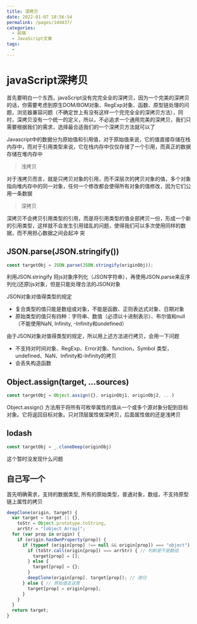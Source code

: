 ```yaml
---
title: 深拷贝
date: 2022-01-07 18:56:54
permalink: /pages/1dd437/
categories: 
  - 前端
  - JavaScript文章
tags: 
  - 
---
```


# javaScript深拷贝

首先要明白一个东西，javaScript没有完完全全的深拷贝，因为一个完美的深拷贝的话，你需要考虑到原生DOM/BOM对象、RegExp对象、函数、原型链处理的问题，浏览器兼容问题（不确定世上有没有这样一个完完全全的深拷贝方法），同时，深拷贝没有一个统一的定义，所以，不必追求一个通用完美的深拷贝，我们只需要根据我们的需求，选择最合适我们的一个深拷贝方法就可以了

Javascript中的数据分为原始值和引用值，对于原始值来说，它的值直接存储在栈内存中，而对于引用类型来说，它在栈内存中仅仅存储了一个引用，而真正的数据存储在堆内存中

> 浅拷贝

对于浅拷贝而言，就是只拷贝对象的引用，而不深层次的拷贝对象的值，多个对象指向堆内存中的同一对象，任何一个修改都会使得所有对象的值修改，因为它们公用一条数据

> 深拷贝

深拷贝不会拷贝引用类型的引用，而是将引用类型的值全部拷贝一份，形成一个新的引用类型，这样就不会发生引用错乱的问题，使得我们可以多次使用同样的数据，而不用担心数据之间会起冲 突

## JSON.parse(JSON.stringify())

```js
const targetObj = JSON.parse(JSON.stringify(originObj));
```

利用JSON.stringify 将js对象序列化（JSON字符串），再使用JSON.parse来反序列化(还原)js对象，但是只能处理合法的JSON对象

JSON对象对值得类型的规定

* 复合类型的值只能是数组或对象，不能是函数、正则表达式对象、日期对象
* 原始类型的值只有四种：字符串、数值（必须以十进制表示）、布尔值和null（不能使用NaN, Infinity, -Infinity和undefined）

由于JSON对象对值得类型的规定，所以用上述方法进行拷贝，会用一下问题

* 不支持对时间对象、RegExp、Error对象、function，Symbol 类型，undefined、NaN、Infinity和-Infinity的拷贝
* 会丢失构造函数

## Object.assign(target, ...sources)

```js
const targetObj = Object.assign({}, originObj1, originObj2, ...)
```

Object.assign() 方法用于将所有可枚举属性的值从一个或多个源对象分配到目标对象。它将返回目标对象。只对顶层属性做深拷贝，后面属性做的还是浅拷贝

## lodash

```js
const targetObj = _.cloneDeep(originObj)
```

这个暂时没发现什么问题

## 自己写一个

首先明确需求，支持的数据类型, 所有的原始类型，普通对象，数组，不支持原型链上属性的拷贝

```js
deepClone(origin, target) {
  var target = target || {},
    toStr = Object.prototype.toString,
    arrStr = "[object Array]";
  for (var prop in origin) {
    if (origin.hasOwnProperty(prop)) {
      if (typeof (origin[prop] !== null && origin[prop]) === "object") { //判断是不是对象
        if (toStr.call(origin[prop]) === arrStr) { // 判断是不是数组
          target[prop] = [];
        } else {
          target[prop] = {};
        }
        deepClone(origin[prop], target[prop]); // 递归
      } else { // 原始值走这里
        target[prop] = origin[prop];
      }
    }
  }
  return target;
}
```
